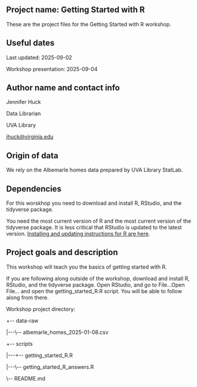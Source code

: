 ## Project name: Getting Started with R

These are the project files for the Getting Started with R workshop.

## Useful dates 

Last updated: 2025-09-02

Workshop presentation: 2025-09-04

## Author name and contact info

Jennifer Huck

Data Librarian

UVA Library

jhuck@virginia.edu

## Origin of data

We rely on the Albemarle homes data prepared by UVA Library StatLab.

## Dependencies

For this worskhop you need to download and install R, RStudio, and the tidyverse package.

You need the most current version of R and the most current version of the tidyverse package.  It is less critical that RStudio is updated to the latest version. [Installing and updating instructions for R are here](https://clayford.github.io/r_install/). 

## Project goals and description 

This workshop will teach you the basics of getting started with R. 

If you are following along outside of the workshop, download and install R, RStudio, and the tidyverse package. Open RStudio, and go to File...Open File... and open the getting_started_R.R script. You will be able to follow along from there. 

Workshop project directory:

+-- data-raw

|---\\-- albemarle_homes_2025-01-08.csv

+-- scripts

|---+-- getting_started_R.R

|---\\-- getting_started_R_answers.R

\\-- README.md
